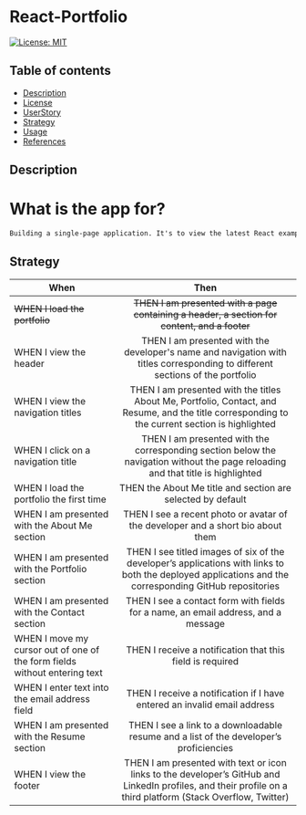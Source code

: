 # React-Portfolio
[![License: MIT](https://img.shields.io/apm/l/vim-mode?color=orange&style=for-the-badge.svg)](https://opensource.org/licenses/MIT)

## Table of contents
- [Description](#description)
- [License](#license)
- [UserStory](#userstory)
- [Strategy](#strategy)
- [Usage](#usage)
- [References](#references)


## Description
# What is the app for?
```md
Building a single-page application. It's to view the latest React examples.
```

## Strategy

| When | Then | 
| ------------- |:-------------:| 
| <del> WHEN I load the portfolio </del> |<del> THEN I am presented with a page containing a header, a section for content, and a footer </del> |
| WHEN I view the header | THEN I am presented with the developer's name and navigation with titles corresponding to different sections of the portfolio |
| WHEN I view the navigation titles | THEN I am presented with the titles About Me, Portfolio, Contact, and Resume, and the title corresponding to the current section is highlighted |
| WHEN I click on a navigation title |THEN I am presented with the corresponding section below the navigation without the page reloading and that title is highlighted |
| WHEN I load the portfolio the first time | THEN the About Me title and section are selected by default |
| WHEN I am presented with the About Me section| THEN I see a recent photo or avatar of the developer and a short bio about them |
| WHEN I am presented with the Portfolio section| THEN I see titled images of six of the developer’s applications with links to both the deployed applications and the corresponding GitHub repositories |
| WHEN I am presented with the Contact section| THEN I see a contact form with fields for a name, an email address, and a message |
| WHEN I move my cursor out of one of the form fields without entering text | THEN I receive a notification that this field is required |
| WHEN I enter text into the email address field | THEN I receive a notification if I have entered an invalid email address |
| WHEN I am presented with the Resume section | THEN I see a link to a downloadable resume and a list of the developer’s proficiencies |
| WHEN I view the footer| THEN I am presented with text or icon links to the developer’s GitHub and LinkedIn profiles, and their profile on a third platform (Stack Overflow, Twitter) |

